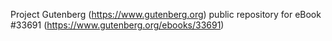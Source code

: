 Project Gutenberg (https://www.gutenberg.org) public repository for eBook #33691 (https://www.gutenberg.org/ebooks/33691)
